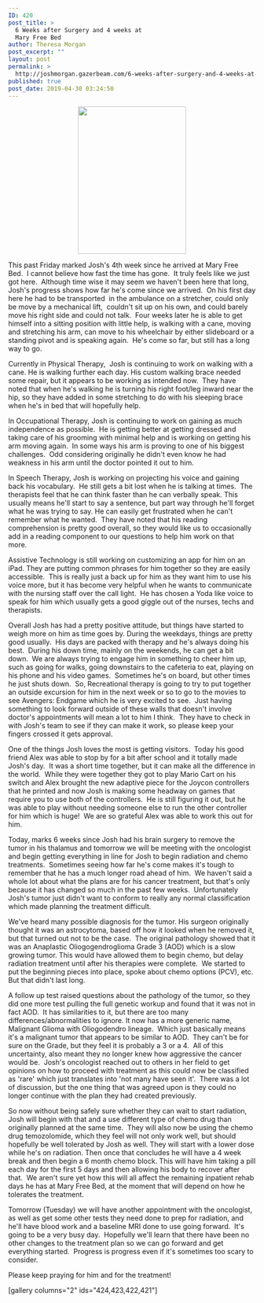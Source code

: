 ```yaml
---
ID: 420
post_title: >
  6 Weeks after Surgery and 4 weeks at
  Mary Free Bed
author: Theresa Morgan
post_excerpt: ""
layout: post
permalink: >
  http://joshmorgan.gazerbeam.com/6-weeks-after-surgery-and-4-weeks-at-mary-free-bed
published: true
post_date: 2019-04-30 03:24:50
---
```

<!-- wp:tadv/classic-paragraph -->
<p style="text-align: center;"><img class="alignnone size-medium wp-image-421" src="http://joshmorgan.gazerbeam.com/wp-content/uploads/2019/04/58652682_465761134192901_5415178699047698432_n-220x300.jpg" alt="" width="220" height="300" /></p>
<p style="text-align: left;">This past Friday marked Josh's 4th week since he arrived at Mary Free Bed.  I cannot believe how fast the time has gone.  It truly feels like we just got here.  Although time wise it may seem we haven't been here that long, Josh's progress shows how far he's come since we arrived.  On his first day here he had to be transported  in the ambulance on a stretcher, could only be move by a mechanical lift,  couldn't sit up on his own, and could barely move his right side and could not talk.  Four weeks later he is able to get himself into a sitting position with little help, is walking with a cane, moving and stretching his arm, can move to his wheelchair by either slideboard or a standing pivot and is speaking again.  He's come so far, but still has a long way to go.</p>
<p>Currently in Physical Therapy,  Josh is continuing to work on walking with a cane. He is walking further each day. His custom walking brace needed some repair, but it appears to be working as intended now.  They have noted that when he's walking he is turning his right foot/leg inward near the hip, so they have added in some stretching to do with his sleeping brace when he's in bed that will hopefully help. </p>
<p>In Occupational Therapy, Josh is continuing to work on gaining as much independence as possible.  He is getting better at getting dressed and taking care of his grooming with minimal help and is working on getting his arm moving again.  In some ways his arm is proving to one of his biggest challenges.  Odd considering originally he didn't even know he had weakness in his arm until the doctor pointed it out to him.</p>
<p>In Speech Therapy, Josh is working on projecting his voice and gaining back his vocabulary.  He still gets a bit lost when he is talking at times.  The therapists feel that he can think faster than he can verbally speak. This usually means he'll start to say a sentence, but part way through he'll forget what he was trying to say. He can easily get frustrated when he can't remember what he wanted.  They have noted that his reading comprehension is pretty good overall, so they would like us to occasionally add in a reading component to our questions to help him work on that more.  </p>
<p>Assistive Technology is still working on customizing an app for him on an iPad. They are putting common phrases for him together so they are easily accessible.  This is really just a back up for him as they want him to use his voice more, but it has become very helpful when he wants to communicate with the nursing staff over the call light.  He has chosen a Yoda like voice to speak for him which usually gets a good giggle out of the nurses, techs and therapists.</p>
<p>Overall Josh has had a pretty positive attitude, but things have started to weigh more on him as time goes by. During the weekdays, things are pretty good usually.  His days are packed with therapy and he's always doing his best.  During his down time, mainly on the weekends, he can get a bit down.  We are always trying to engage him in something to cheer him up, such as going for walks, going downstairs to the cafeteria to eat, playing on his phone and his video games.  Sometimes he's on board, but other times he just shuts down.  So, Recreational therapy is going to try to put together an outside excursion for him in the next week or so to go to the movies to see Avengers: Endgame which he is very excited to see.  Just having something to look forward outside of these walls that doesn't involve doctor's appointments will mean a lot to him I think.  They have to check in with Josh's team to see if they can make it work, so please keep your fingers crossed it gets approval.  </p>
<p>One of the things Josh loves the most is getting visitors.  Today his good friend Alex was able to stop by for a bit after school and it totally made Josh's day.  It was a short time together, but it can make all the difference in the world.  While they were together they got to play Mario Cart on his switch and Alex brought the new adaptive piece for the Joycon controllers that he printed and now Josh is making some headway on games that require you to use both of the controllers.  He is still figuring it out, but he was able to play without needing someone else to run the other controller for him which is huge!  We are so grateful Alex was able to work this out for him.  </p>
<p>Today, marks 6 weeks since Josh had his brain surgery to remove the tumor in his thalamus and tomorrow we will be meeting with the oncologist and begin getting everything in line for Josh to begin radiation and chemo treatments.  Sometimes seeing how far he's come makes it's tough to remember that he has a much longer road ahead of him.  We haven't said a whole lot about what the plans are for his cancer treatment, but that's only because it has changed so much in the past few weeks.  Unfortunately Josh's tumor just didn't want to conform to really any normal classification which made planning the treatment difficult.</p>
<p>We've heard many possible diagnosis for the tumor. His surgeon originally thought it was an astrocytoma, based off how it looked when he removed it, but that turned out not to be the case.  The original pathology showed that it was an Anaplastic Oliogogendroglioma Grade 3 (AOD) which is a slow growing tumor. This would have allowed them to begin chemo, but delay radiation treatment until after his therapies were complete.  We started to put the beginning pieces into place, spoke about chemo options (PCV), etc. But that didn't last long.</p>
<p>A follow up test raised questions about the pathology of the tumor, so they did one more test pulling the full genetic workup and found that it was not in fact AOD.  It has similarities to it, but there are too many differences/abnormalities to ignore. It now has a more generic name, Malignant Glioma with Oliogodendro lineage.  Which just basically means it's a malignant tumor that appears to be similar to AOD.  They can't be for sure on the Grade, but they feel it is probably a 3 or a 4.  All of this uncertainty, also meant they no longer knew how aggressive the cancer would be.  Josh's oncologist reached out to others in her field to get opinions on how to proceed with treatment as this could now be classified as 'rare' which just translates into 'not many have seen it'.  There was a lot of discussion, but the one thing that was agreed upon is they could no longer continue with the plan they had created previously.</p>
<p>So now without being safely sure whether they can wait to start radiation, Josh will begin with that and a use different type of chemo drug than originally planned at the same time.  They will also now be using the chemo drug temozolomide, which they feel will not only work well, but should hopefully be well tolerated by Josh as well. They will start with a lower dose while he's on radiation. Then once that concludes he will have a 4 week break and then begin a 6 month chemo block. This will have him taking a pill each day for the first 5 days and then allowing his body to recover after that.  We aren't sure yet how this will all affect the remaining inpatient rehab days he has at Mary Free Bed, at the moment that will depend on how he tolerates the treatment.</p>
<p>Tomorrow (Tuesday) we will have another appointment with the oncologist, as well as get some other tests they need done to prep for radiation, and he'll have blood work and a baseline MRI done to use going forward.  It's going to be a very busy day.  Hopefully we'll learn that there have been no other changes to the treatment plan so we can go forward and get everything started.  Progress is progress even if it's sometimes too scary to consider.</p>
<p>Please keep praying for him and for the treatment! </p>
<p>[gallery columns="2" ids="424,423,422,421"]</p>
<p> </p>
<!-- /wp:tadv/classic-paragraph -->